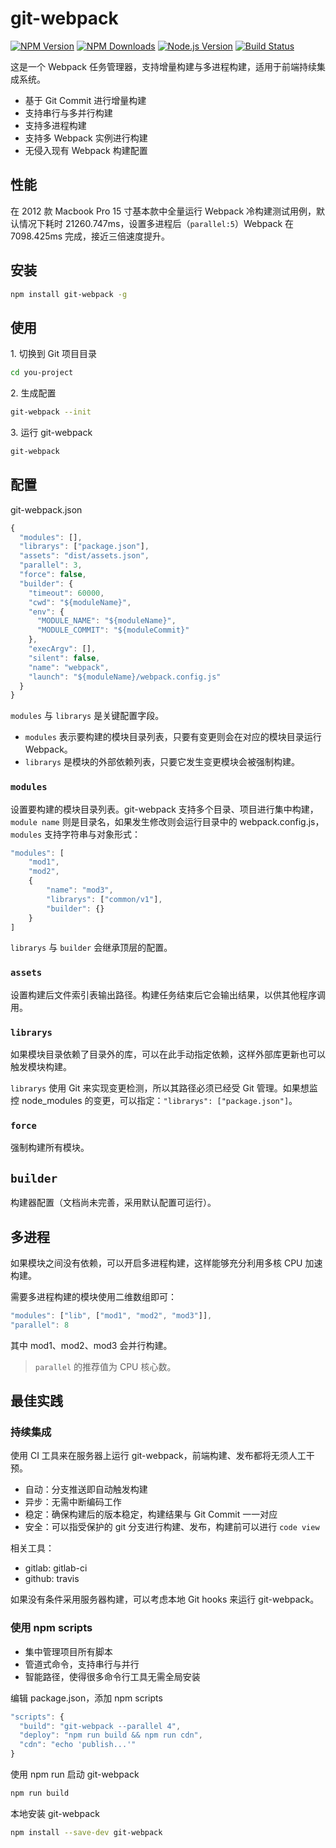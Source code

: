 # git-webpack

[![NPM Version][npm-image]][npm-url]
[![NPM Downloads][downloads-image]][downloads-url]
[![Node.js Version][node-version-image]][node-version-url]
[![Build Status][travis-ci-image]][travis-ci-url]

这是一个 Webpack 任务管理器，支持增量构建与多进程构建，适用于前端持续集成系统。

* 基于 Git Commit 进行增量构建
* 支持串行与多并行构建
* 支持多进程构建
* 支持多 Webpack 实例进行构建
* 无侵入现有 Webpack 构建配置

## 性能

在 2012 款 Macbook Pro 15 寸基本款中全量运行 Webpack 冷构建测试用例，默认情况下耗时 21260.747ms，设置多进程后（`parallel:5`）Webpack 在 7098.425ms 完成，接近三倍速度提升。

## 安装

```bash
npm install git-webpack -g
```

## 使用

1\. 切换到 Git 项目目录

```bash
cd you-project
```

2\. 生成配置

```bash
git-webpack --init
```

3\. 运行 git-webpack

```bash
git-webpack
```

## 配置

git-webpack.json

```javascript
{
  "modules": [],
  "librarys": ["package.json"],
  "assets": "dist/assets.json",
  "parallel": 3,
  "force": false,
  "builder": {
    "timeout": 60000,
    "cwd": "${moduleName}",
    "env": {
      "MODULE_NAME": "${moduleName}",
      "MODULE_COMMIT": "${moduleCommit}"
    },
    "execArgv": [],
    "silent": false,
    "name": "webpack",
    "launch": "${moduleName}/webpack.config.js"
  }
}
```

`modules` 与 `librarys` 是关键配置字段。

* `modules` 表示要构建的模块目录列表，只要有变更则会在对应的模块目录运行 Webpack。
* `librarys` 是模块的外部依赖列表，只要它发生变更模块会被强制构建。

### `modules`

设置要构建的模块目录列表。git-webpack 支持多个目录、项目进行集中构建，`module name` 则是目录名，如果发生修改则会运行目录中的 webpack.config.js，`modules` 支持字符串与对象形式：

```javascript 
"modules": [
    "mod1",
    "mod2",
    {
        "name": "mod3",
        "librarys": ["common/v1"],
        "builder": {}
    }
]
```

`librarys` 与 `builder` 会继承顶层的配置。

### `assets`

设置构建后文件索引表输出路径。构建任务结束后它会输出结果，以供其他程序调用。

### `librarys`

如果模块目录依赖了目录外的库，可以在此手动指定依赖，这样外部库更新也可以触发模块构建。

`librarys` 使用 Git 来实现变更检测，所以其路径必须已经受 Git 管理。如果想监控 node_modules 的变更，可以指定：`"librarys": ["package.json"]`。

### `force`

强制构建所有模块。

## `builder`

构建器配置（文档尚未完善，采用默认配置可运行）。

## 多进程

如果模块之间没有依赖，可以开启多进程构建，这样能够充分利用多核 CPU 加速构建。

需要多进程构建的模块使用二维数组即可：

```javascript
"modules": ["lib", ["mod1", "mod2", "mod3"]],
"parallel": 8
```

其中 mod1、mod2、mod3 会并行构建。

> `parallel` 的推荐值为 CPU 核心数。

## 最佳实践

### 持续集成

使用 CI 工具来在服务器上运行 git-webpack，前端构建、发布都将无须人工干预。

* 自动：分支推送即自动触发构建
* 异步：无需中断编码工作
* 稳定：确保构建后的版本稳定，构建结果与 Git Commit 一一对应
* 安全：可以指受保护的 git 分支进行构建、发布，构建前可以进行 `code view`

相关工具：

* gitlab: gitlab-ci
* github: travis

如果没有条件采用服务器构建，可以考虑本地 Git hooks 来运行 git-webpack。

### 使用 npm scripts

* 集中管理项目所有脚本
* 管道式命令，支持串行与并行
* 智能路径，使得很多命令行工具无需全局安装

编辑 package.json，添加 npm scripts

```javascript
"scripts": {
  "build": "git-webpack --parallel 4",
  "deploy": "npm run build && npm run cdn",
  "cdn": "echo 'publish...'"
}
```

使用 npm run 启动 git-webpack

```bash
npm run build
```

本地安装 git-webpack

```bash
npm install --save-dev git-webpack
```


[npm-image]: https://img.shields.io/npm/v/git-webpack.svg
[npm-url]: https://npmjs.org/package/git-webpack
[node-version-image]: https://img.shields.io/node/v/git-webpack.svg
[node-version-url]: http://nodejs.org/download/
[downloads-image]: https://img.shields.io/npm/dm/git-webpack.svg
[downloads-url]: https://npmjs.org/package/git-webpack
[travis-ci-image]: https://travis-ci.org/aui/git-webpack.svg?branch=master
[travis-ci-url]: https://travis-ci.org/aui/git-webpack
